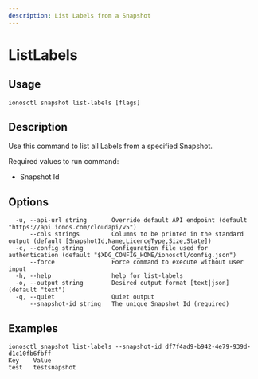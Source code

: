 ```yaml
---
description: List Labels from a Snapshot
---
```


# ListLabels

## Usage

```text
ionosctl snapshot list-labels [flags]
```

## Description

Use this command to list all Labels from a specified Snapshot.

Required values to run command:

* Snapshot Id

## Options

```text
  -u, --api-url string       Override default API endpoint (default "https://api.ionos.com/cloudapi/v5")
      --cols strings         Columns to be printed in the standard output (default [SnapshotId,Name,LicenceType,Size,State])
  -c, --config string        Configuration file used for authentication (default "$XDG_CONFIG_HOME/ionosctl/config.json")
      --force                Force command to execute without user input
  -h, --help                 help for list-labels
  -o, --output string        Desired output format [text|json] (default "text")
  -q, --quiet                Quiet output
      --snapshot-id string   The unique Snapshot Id (required)
```

## Examples

```text
ionosctl snapshot list-labels --snapshot-id df7f4ad9-b942-4e79-939d-d1c10fb6fbff
Key    Value
test   testsnapshot
```

